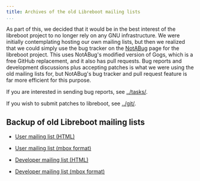 ```yaml
---
title: Archives of the old Libreboot mailing lists
...
```


As part of this, we decided that it would be in the best interest of the
libreboot project to no longer rely on any GNU infrastructure. We were
initially contemplating hosting our own mailing lists, but then we
realized that we could simply use the bug tracker on the
[NotABug](https://notabug.org/vimuser/) page for the libreboot project.
This uses NotABug's modified version of Gogs, which is a free
GitHub replacement, and it also has pull requests. Bug
reports and development discussions plus accepting patches is what we
were using the old mailing lists for, but NotABug's bug tracker and
pull request feature is far more efficient for this purpose.

If you are interested in sending bug reports, see
[../tasks/](tasks.md).

If you wish to submit patches to libreboot, see [../git/](git.md).

Backup of old Libreboot mailing lists
-------------------------------------

-   [User mailing list
    (HTML)](old/libreboot/html/lists.gnu.org/archive/html/libreboot)

-   [User mailing list (mbox
    format)](old/libreboot/mbox/lists.gnu.org/libreboot/)
-   [Developer mailing list
    (HTML)](old/libreboot-dev/html/lists.gnu.org/archive/html/libreboot-dev/)
-   [Developer mailing list (mbox
    format)](old/libreboot-dev/mbox/lists.gnu.org/libreboot-dev/)


